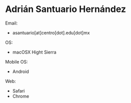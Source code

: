 # Adrián Santuario Hernández

Email:
- asantuario[at]centro[dot].edu[dot]mx

OS:
- macOSX Hight Sierra

Mobile OS:
- Android

Web:
- Safari
- Chrome
